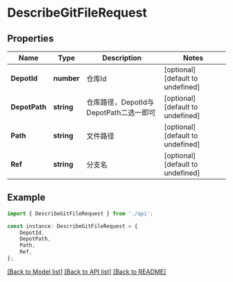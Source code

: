 # DescribeGitFileRequest


## Properties

Name | Type | Description | Notes
------------ | ------------- | ------------- | -------------
**DepotId** | **number** | 仓库Id | [optional] [default to undefined]
**DepotPath** | **string** | 仓库路径，DepotId与DepotPath二选一即可 | [optional] [default to undefined]
**Path** | **string** | 文件路径 | [optional] [default to undefined]
**Ref** | **string** | 分支名 | [optional] [default to undefined]

## Example

```typescript
import { DescribeGitFileRequest } from './api';

const instance: DescribeGitFileRequest = {
    DepotId,
    DepotPath,
    Path,
    Ref,
};
```

[[Back to Model list]](../README.md#documentation-for-models) [[Back to API list]](../README.md#documentation-for-api-endpoints) [[Back to README]](../README.md)
